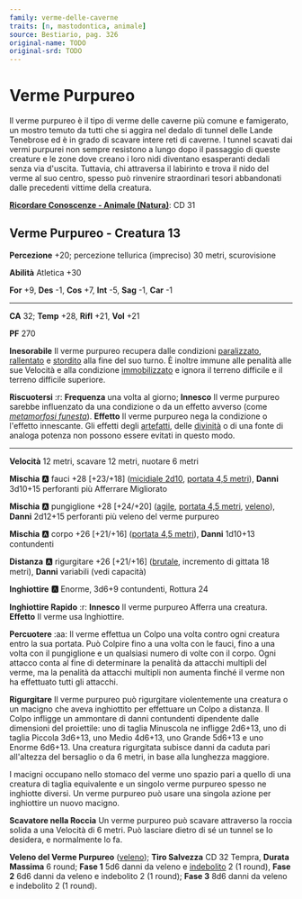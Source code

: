 ```yaml
---
family: verme-delle-caverne
traits: [n, mastodontica, animale]
source: Bestiario, pag. 326
original-name: TODO
original-srd: TODO
---
```


# Verme Purpureo

Il verme purpureo è il tipo di verme delle caverne più comune e famigerato, un mostro temuto da tutti che si aggira nel dedalo di tunnel delle Lande Tenebrose ed è in grado di scavare intere reti di caverne. I tunnel scavati dai vermi purpurei non sempre resistono a lungo dopo il passaggio di queste creature e le zone dove creano i loro nidi diventano esasperanti dedali senza via d'uscita. Tuttavia, chi attraversa il labirinto e trova il nido del verme al suo centro, spesso può rinvenire straordinari tesori abbandonati dalle precedenti vittime della creatura.

**[Ricordare Conoscenze - Animale (Natura)](/azioni/ricordare-conoscenze)**: CD 31

## Verme Purpureo - Creatura 13

**Percezione** +20; percezione tellurica (impreciso) 30 metri, scurovisione

**Abilità** Atletica +30

**For** +9, **Des** -1, **Cos** +7, **Int** -5, **Sag** -1, **Car** -1

***

**CA** 32; **Temp** +28, **Rifl** +21, **Vol** +21

**PF** 270

**Inesorabile** Il verme purpureo recupera dalle condizioni [paralizzato](/condizioni/paralizzato), [rallentato](/condizioni/rallentato) e [stordito](/condizioni/stordito) alla fine del suo turno. È inoltre immune alle penalità alle sue Velocità e alla condizione [immobilizzato](/condizioni/immobilizzato) e ignora il terreno difficile e il terreno difficile superiore.

**Riscuotersi** :r: **Frequenza** una volta al giorno; **Innesco** Il verme purpureo sarebbe influenzato da una condizione o da un effetto avverso (come *[metamorfosi funesta](/incantesimi/metamorfosi-funesta)*). **Effetto** Il verme purpureo nega la condizione o l'effetto innescante. Gli effetti degli [artefatti](/tratti/artefatto), delle [divinità](/divinità/) o di una fonte di analoga potenza non possono essere evitati in questo modo.

***

**Velocità** 12 metri, scavare 12 metri, nuotare 6 metri

**Mischia** :a: fauci +28 \[+23/+18] ([micidiale 2d10](/tratti/micidiale), [portata 4,5 metri](/tratti/portata)), **Danni** 3d10+15 perforanti più Afferrare Migliorato

**Mischia** :a: pungiglione +28 \[+24/+20] ([agile](/tratti/agile), [portata 4,5 metri](/tratti/portata), [veleno](/tratti/veleno)), **Danni** 2d12+15 perforanti più veleno del verme purpureo

**Mischia** :a: corpo +26 \[+21/+16] ([portata 4,5 metri](/tratti/portata)), **Danni** 1d10+13 contundenti

**Distanza** :a: rigurgitare +26 \[+21/+16] ([brutale](/tratti/brutale), incremento di gittata 18 metri), **Danni** variabili (vedi capacità)

**Inghiottire** **:a:** Enorme, 3d6+9 contundenti, Rottura 24

**Inghiottire Rapido** :r: **Innesco** Il verme purpureo Afferra una creatura. **Effetto** Il verme usa Inghiottire.

**Percuotere** :aa: Il verme effettua un Colpo una volta contro ogni creatura entro la sua portata. Può Colpire fino a una volta con le fauci, fino a una volta con il pungiglione e un qualsiasi numero di volte con il corpo. Ogni attacco conta al fine di determinare la penalità da attacchi multipli del verme, ma la penalità da attacchi multipli non aumenta finché il verme non ha effettuato tutti gli attacchi.

**Rigurgitare** Il verme purpureo può rigurgitare violentemente una creatura o un macigno che aveva inghiottito per effettuare un Colpo a distanza. Il Colpo infligge un ammontare di danni contundenti dipendente dalle dimensioni del proiettile: uno di taglia Minuscola ne infligge 2d6+13, uno di taglia Piccola 3d6+13, uno Medio 4d6+13, uno Grande 5d6+13 e uno Enorme 6d6+13. Una creatura rigurgitata subisce danni da caduta pari all'altezza del bersaglio o da 6 metri, in base alla lunghezza maggiore.

I macigni occupano nello stomaco del verme uno spazio pari a quello di una creatura di taglia equivalente e un singolo verme purpureo spesso ne inghiotte diversi. Un verme purpureo può usare una singola azione per inghiottire un nuovo macigno.

**Scavatore nella Roccia** Un verme purpureo può scavare attraverso la roccia solida a una Velocità di 6 metri. Può lasciare dietro di sé un tunnel se lo desidera, e normalmente lo fa.

**Veleno del Verme Purpureo** ([veleno](/tratti/veleno)); **Tiro Salvezza** CD 32 Tempra, **Durata Massima** 6 round; **Fase 1** 5d6 danni da veleno e [indebolito](/condizioni/indebolito) 2 (1 round), **Fase 2** 6d6 danni da veleno e indebolito 2 (1 round); **Fase 3** 8d6 danni da veleno e indebolito 2 (1 round).
